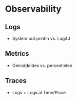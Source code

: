 # Observability

## Logs

- System.out.println vs. Log4J

## Metrics

- Gemiddeldes vs. percentielen

## Traces

- Logs + Logical Time/Place


